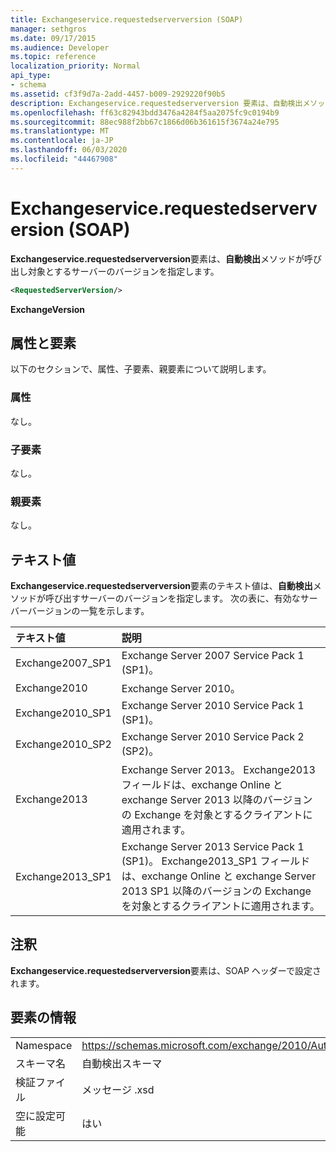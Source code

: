 ```yaml
---
title: Exchangeservice.requestedserverversion (SOAP)
manager: sethgros
ms.date: 09/17/2015
ms.audience: Developer
ms.topic: reference
localization_priority: Normal
api_type:
- schema
ms.assetid: cf3f9d7a-2add-4457-b009-2929220f90b5
description: Exchangeservice.requestedserverversion 要素は、自動検出メソッドが呼び出し対象とするサーバーのバージョンを指定します。
ms.openlocfilehash: ff63c82943bdd3476a4284f5aa2075fc9c0194b9
ms.sourcegitcommit: 88ec988f2bb67c1866d06b361615f3674a24e795
ms.translationtype: MT
ms.contentlocale: ja-JP
ms.lasthandoff: 06/03/2020
ms.locfileid: "44467908"
---
```

# <a name="requestedserverversion-soap"></a>Exchangeservice.requestedserverversion (SOAP)

**Exchangeservice.requestedserverversion**要素は、**自動検出**メソッドが呼び出し対象とするサーバーのバージョンを指定します。 
  
```XML
<RequestedServerVersion/>
```

 **ExchangeVersion**
## <a name="attributes-and-elements"></a>属性と要素

以下のセクションで、属性、子要素、親要素について説明します。
  
### <a name="attributes"></a>属性

なし。
  
### <a name="child-elements"></a>子要素

なし。
  
### <a name="parent-elements"></a>親要素

なし。
  
## <a name="text-value"></a>テキスト値

**Exchangeservice.requestedserverversion**要素のテキスト値は、**自動検出**メソッドが呼び出すサーバーのバージョンを指定します。 次の表に、有効なサーバーバージョンの一覧を示します。 
  
|**テキスト値**|**説明**|
|:-----|:-----|
|Exchange2007_SP1  <br/> |Exchange Server 2007 Service Pack 1 (SP1)。  <br/> |
|Exchange2010  <br/> |Exchange Server 2010。  <br/> |
|Exchange2010_SP1  <br/> |Exchange Server 2010 Service Pack 1 (SP1)。  <br/> |
|Exchange2010_SP2  <br/> |Exchange Server 2010 Service Pack 2 (SP2)。  <br/> |
|Exchange2013  <br/> |Exchange Server 2013。 Exchange2013 フィールドは、exchange Online と exchange Server 2013 以降のバージョンの Exchange を対象とするクライアントに適用されます。  <br/> |
|Exchange2013_SP1  <br/> |Exchange Server 2013 Service Pack 1 (SP1)。 Exchange2013_SP1 フィールドは、exchange Online と exchange Server 2013 SP1 以降のバージョンの Exchange を対象とするクライアントに適用されます。  <br/> |
   
## <a name="remarks"></a>注釈

**Exchangeservice.requestedserverversion**要素は、SOAP ヘッダーで設定されます。 
  
## <a name="element-information"></a>要素の情報

|||
|:-----|:-----|
|Namespace  <br/> |https://schemas.microsoft.com/exchange/2010/Autodiscover  <br/> |
|スキーマ名  <br/> |自動検出スキーマ  <br/> |
|検証ファイル  <br/> |メッセージ .xsd  <br/> |
|空に設定可能  <br/> |はい  <br/> |
   

